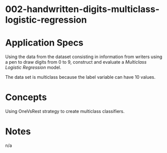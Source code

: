 002-handwritten-digits-multiclass-logistic-regression
=====================================================

# Application Specs
Using the data from the dataset consisting in information from writers using a pen to draw digits from 0 to 9, construct and evaluate a *Multiclass Logistic Regression* model. 

The data set is multiclass because the label variable can have 10 values.   

# Concepts
Using OneVsRest strategy to create multiclass classifiers.

# Notes
n/a